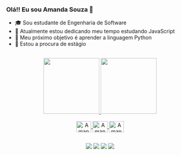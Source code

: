 ### Olá!! Eu sou Amanda Souza 👋

- 🎓 Sou estudante de Engenharia de Software
- 🚀 Atualmente estou dedicando meu tempo estudando JavaScript
- 🎯 Meu próximo objetivo é aprender a linguagem Python 
- 🔭 Estou a procura de estágio 

##

<div align="center">
  <a href="https://github.com/souzaamanda">
  <img height="150em" src="https://github-readme-stats.vercel.app/api?username=souzaamanda&show_icons=true&theme=panda&include_all_commits=true&count_private=true"/>
  <img height="150em" src="https://github-readme-stats.vercel.app/api/top-langs/?username=souzaamanda&layout=compact&langs_count=7&theme=panda"/>
</div>
  
  <div style="display: inline_block" align="center"><br>
  <img align="center" alt="Amanda-HTML" height="30" width="40" src="https://cdn.jsdelivr.net/gh/devicons/devicon/icons/html5/html5-original.svg">
  <img align="center" alt="Amanda-CSS" height="30" width="40" src="https://cdn.jsdelivr.net/gh/devicons/devicon/icons/css3/css3-original.svg" />
  <img align="center" alt="Amanda-JS" height="30" width="40" src="https://cdn.jsdelivr.net/gh/devicons/devicon/icons/javascript/javascript-original.svg" />
</div>
  
 ##

  <div align="center">
    <a href="https://www.linkedin.com/in/amanda-de-souza-8046b5210/" target="_blank"><img src="https://img.shields.io/badge/-LinkedIn-%230077B5?style=for-the-badge&logo=linkedin&logoColor=white" target="_blank"></a>
     <a href="https://www.instagram.com/amanda._souzaa/" target="_blank"><img src="https://img.shields.io/badge/-Instagram-%23E4405F?style=for-the-badge&logo=instagram&logoColor=white" target="_blank"></a>
    <a href="https://t.me/souzaamandaa" target="_blank"><img src="https://img.shields.io/badge/Telegram-2CA5E0?style=for-the-badge&logo=telegram&logoColor=white" target="_blank"></a>
    <a href="mailto:amanda_souza@live.com" target="_blank"><img src="https://img.shields.io/badge/Microsoft_Outlook-0078D4?style=for-the-badge&logo=microsoft-outlook&logoColor=white" target="_blank"></a>
    
  </div>
